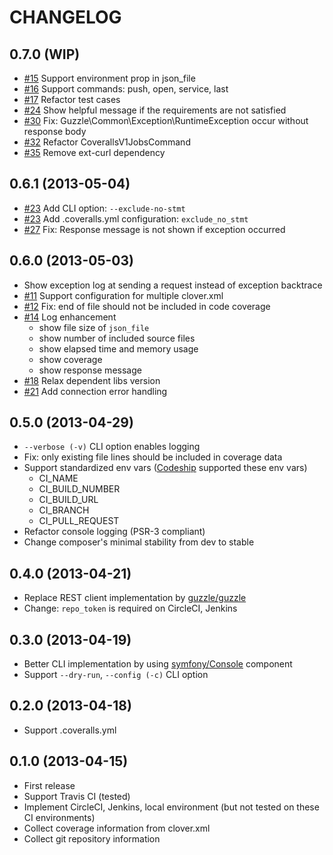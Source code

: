 CHANGELOG
=============

## 0.7.0 (WIP)

- [#15](https://github.com/satooshi/php-coveralls/issues/15) Support environment prop in json_file
- [#16](https://github.com/satooshi/php-coveralls/issues/16) Support commands: push, open, service, last
- [#17](https://github.com/satooshi/php-coveralls/issues/17) Refactor test cases
- [#24](https://github.com/satooshi/php-coveralls/issues/24) Show helpful message if the requirements are not satisfied
- [#30](https://github.com/satooshi/php-coveralls/issues/30) Fix: Guzzle\Common\Exception\RuntimeException occur without response body
- [#32](https://github.com/satooshi/php-coveralls/issues/32) Refactor CoverallsV1JobsCommand
- [#35](https://github.com/satooshi/php-coveralls/issues/35) Remove ext-curl dependency

## 0.6.1 (2013-05-04)

- [#23](https://github.com/satooshi/php-coveralls/issues/23) Add CLI option: `--exclude-no-stmt`
- [#23](https://github.com/satooshi/php-coveralls/issues/23) Add .coveralls.yml configuration: `exclude_no_stmt`
- [#27](https://github.com/satooshi/php-coveralls/issues/27) Fix: Response message is not shown if exception occurred

## 0.6.0 (2013-05-03)

- Show exception log at sending a request instead of exception backtrace
- [#11](https://github.com/satooshi/php-coveralls/issues/11) Support configuration for multiple clover.xml
- [#12](https://github.com/satooshi/php-coveralls/issues/12) Fix: end of file should not be included in code coverage
- [#14](https://github.com/satooshi/php-coveralls/issues/14) Log enhancement
    - show file size of `json_file`
    - show number of included source files
    - show elapsed time and memory usage
    - show coverage
    - show response message
- [#18](https://github.com/satooshi/php-coveralls/issues/18) Relax dependent libs version
- [#21](https://github.com/satooshi/php-coveralls/issues/21) Add connection error handling

## 0.5.0 (2013-04-29)

- `--verbose (-v)` CLI option enables logging
- Fix: only existing file lines should be included in coverage data
- Support standardized env vars ([Codeship](https://www.codeship.io) supported these env vars)
    - CI_NAME
    - CI_BUILD_NUMBER
    - CI_BUILD_URL
    - CI_BRANCH
    - CI_PULL_REQUEST
- Refactor console logging (PSR-3 compliant)
- Change composer's minimal stability from dev to stable

## 0.4.0 (2013-04-21)

- Replace REST client implementation by [guzzle/guzzle](https://github.com/guzzle/guzzle)
- Change: `repo_token` is required on CircleCI, Jenkins

## 0.3.0 (2013-04-19)

- Better CLI implementation by using [symfony/Console](https://github.com/symfony/Console) component
- Support `--dry-run`, `--config (-c)` CLI option

## 0.2.0 (2013-04-18)

- Support .coveralls.yml

## 0.1.0 (2013-04-15)

- First release
- Support Travis CI (tested)
- Implement CircleCI, Jenkins, local environment (but not tested on these CI environments)
- Collect coverage information from clover.xml
- Collect git repository information

